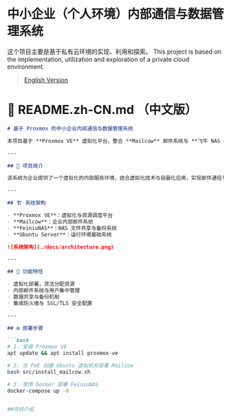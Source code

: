 # 中小企业（个人环境）内部通信与数据管理系统
这个项目主要是基于私有云环境的实现、利用和探索。 
This project is based on the implementation, utilization and exploration of a private cloud environment.

> [English Version](./README.md)

# 📙 README.zh-CN.md （中文版）

```markdown
# 基于 Proxmox 的中小企业内部通信与数据管理系统

本项目基于 **Proxmox VE** 虚拟化平台，整合 **Mailcow** 邮件系统与 **飞牛 NAS（FeiniuNAS）** 数据存储系统，构建一个面向中小型企业的私有通信与数据管理平台，实现**低成本、高可靠性、高可维护性**的企业级内部服务。

---

## 🧩 项目简介

该系统为企业提供了一个虚拟化的内部服务环境，结合虚拟化技术与容器化应用，实现邮件通信与数据共享的集中化管理与安全隔离。

---

## 🏗️ 系统架构

- **Proxmox VE**：虚拟化与资源调度平台  
- **Mailcow**：企业内部邮件系统  
- **FeiniuNAS**：NAS 文件共享与备份系统  
- **Ubuntu Server**：运行环境基础系统  

![系统架构](./docs/architecture.png)

---

## 🚀 功能特性

- 虚拟化部署，灵活分配资源  
- 内部邮件系统与用户集中管理  
- 数据共享与备份机制  
- 集成防火墙与 SSL/TLS 安全配置  

---

## ⚙️ 部署步骤

```bash
# 1. 安装 Proxmox VE
apt update && apt install proxmox-ve

# 2. 在 PVE 创建 Ubuntu 虚拟机并部署 Mailcow
bash src/install_mailcow.sh

# 3. 使用 Docker 部署 FeiniuNAS
docker-compose up -d


##项目介绍

